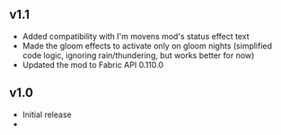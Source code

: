 ## v1.1
+ Added compatibility with I'm movens mod's status effect text
+ Made the gloom effects to activate only on gloom nights (simplified code logic, ignoring rain/thundering, but works better for now)
+ Updated the mod to Fabric API 0.110.0

## v1.0
+ Initial release
+ 